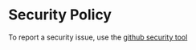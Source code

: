 # Security Policy

To report a security issue, use the [github security tool](https://github.com/perltidy/perltidy/security)
